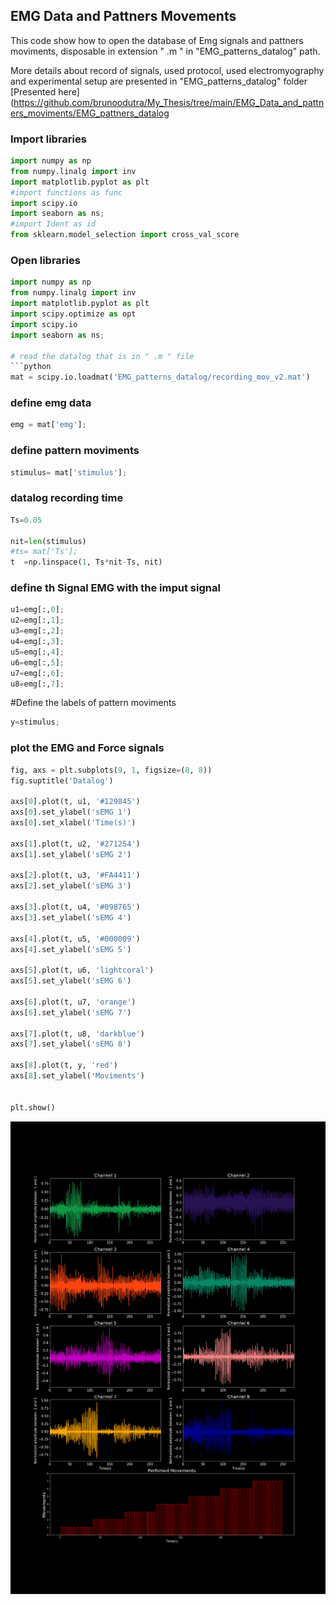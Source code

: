 ## EMG Data and Pattners Movements

This code show how to open the database of Emg signals and pattners moviments, disposable in extension " .m " in "EMG_patterns_datalog" path.

More details about record of signals, used protocol, used electromyography and experimental setup are presented in "EMG_patterns_datalog" folder
[Presented here](https://github.com/brunoodutra/My_Thesis/tree/main/EMG_Data_and_pattners_moviments/EMG_pattners_datalog

### Import libraries

```python
import numpy as np
from numpy.linalg import inv
import matplotlib.pyplot as plt 
#import functions as func
import scipy.io
import seaborn as ns;
#import Ident as id
from sklearn.model_selection import cross_val_score
```

### Open libraries 

```python
import numpy as np
from numpy.linalg import inv
import matplotlib.pyplot as plt 
import scipy.optimize as opt
import scipy.io
import seaborn as ns;

# read the datalog that is in " .m " file 
```python
mat = scipy.io.loadmat('EMG_patterns_datalog/recording_mov_v2.mat')     
```
### define emg data
```python
emg = mat['emg'];
```
### define pattern moviments
```python
stimulus= mat['stimulus'];
```
### datalog recording time 
```python
Ts=0.05

nit=len(stimulus)
#ts= mat['Ts'];
t  =np.linspace(1, Ts*nit-Ts, nit)
```
### define th Signal EMG with the imput signal 
```python
u1=emg[:,0];
u2=emg[:,1];
u3=emg[:,2];
u4=emg[:,3];
u5=emg[:,4];
u6=emg[:,5];
u7=emg[:,6];
u8=emg[:,7];
```
#Define the labels of pattern moviments
```python
y=stimulus;
```
### plot the EMG and Force  signals    
```python
fig, axs = plt.subplots(9, 1, figsize=(8, 8))
fig.suptitle('Datalog')

axs[0].plot(t, u1, '#129845')
axs[0].set_ylabel('sEMG 1')
axs[0].set_xlabel('Time(s)')

axs[1].plot(t, u2, '#271254')
axs[1].set_ylabel('sEMG 2')

axs[2].plot(t, u3, '#FA4411')
axs[2].set_ylabel('sEMG 3')

axs[3].plot(t, u4, '#098765')
axs[3].set_ylabel('sEMG 4')

axs[4].plot(t, u5, '#000009')
axs[4].set_ylabel('sEMG 5')

axs[5].plot(t, u6, 'lightcoral')
axs[5].set_ylabel('sEMG 6')

axs[6].plot(t, u7, 'orange')
axs[6].set_ylabel('sEMG 7')

axs[7].plot(t, u8, 'darkblue')
axs[7].set_ylabel('sEMG 8')

axs[8].plot(t, y, 'red')
axs[8].set_ylabel('Moviments')


plt.show()
```
<p align="center">
<img src="EMG_patterns_datalog/datalog_fig.png" >
</p>
